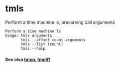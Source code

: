 # tmls

Perform a time machine ls, preserving call arguments

```
Perform a time machine ls
Usage: tmls arguments
       tmls --offset count arguments
       tmls --list (count)
       tmls --help
```

#### See also [tmcp](https://github.com/erica/tmcp), [tmdiff](https://github.com/erica/tmdiff)
